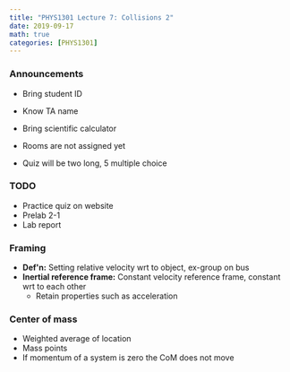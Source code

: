 ```yaml
---
title: "PHYS1301 Lecture 7: Collisions 2"
date: 2019-09-17
math: true 
categories: [PHYS1301]
---
```


### Announcements

- Bring student ID
- Know TA name
- Bring scientific calculator
- Rooms are not assigned yet

- Quiz will be two long, 5 multiple choice

### TODO

- Practice quiz on website
- Prelab 2-1
- Lab report

### Framing

- **Def'n:** Setting relative velocity wrt to object, ex-group on bus
- **Inertial reference frame:** Constant velocity reference frame, constant wrt to each other
    - Retain properties such as acceleration

### Center of mass

- Weighted average of location
- Mass points
- If momentum of a system is zero the CoM does not move

